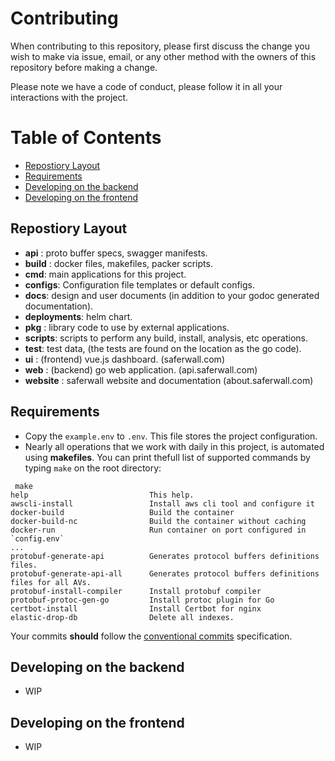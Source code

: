 # Contributing

When contributing to this repository, please first discuss the change you wish to make via issue, email, or any other method with the owners of this repository before making a change. 

Please note we have a code of conduct, please follow it in all your interactions with the project.

# Table of Contents

- [Repostiory Layout](#Repostiory-Layout)
- [Requirements](#Requirements)
- [Developing on the backend](#Developing-on-the-backend)
- [Developing on the frontend](#Developing-on-the-frontend)

## Repostiory Layout
* __api__ : proto buffer specs, swagger manifests.
* __build__ : docker files, makefiles, packer scripts.
* __cmd__: main applications for this project.
* __configs__: Configuration file templates or default configs.
* __docs__: design and user documents (in addition to your godoc generated documentation).
* __deployments__: helm chart.
* __pkg__ : library code to use by external applications.
* __scripts__: scripts to perform any build, install, analysis, etc operations.
* __test__: test data, (the tests are found on the location as the go code).
* __ui__ : (frontend) vue.js dashboard. (saferwall.com)
* __web__ : (backend) go web application. (api.saferwall.com)
* __website__ : saferwall website and documentation (about.saferwall.com)

## Requirements

- Copy the `example.env` to `.env`. This file stores the project configuration.
- Nearly all operations that we work with daily in this project, is automated using __makefiles__. You can print thefull list of supported commands by typing `make` on the root directory:

```shell
 make
help                           This help.
awscli-install                 Install aws cli tool and configure it
docker-build                   Build the container
docker-build-nc                Build the container without caching
docker-run                     Run container on port configured in `config.env`
...
protobuf-generate-api          Generates protocol buffers definitions files. 
protobuf-generate-api-all      Generates protocol buffers definitions files for all AVs.
protobuf-install-compiler      Install protobuf compiler
protobuf-protoc-gen-go         Install protoc plugin for Go
certbot-install                Install Certbot for nginx
elastic-drop-db                Delete all indexes.
```

Your commits **should** follow the [conventional commits](https://www.conventionalcommits.org/en/v1.0.0/) specification.

## Developing on the backend

- WIP

## Developing on the frontend

- WIP 